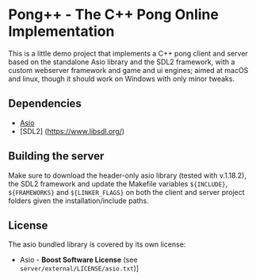 Pong++ - The C++ Pong Online Implementation
===========================================

This is a little demo project that implements a C++ pong client and server based on the standalone Asio library and the SDL2 framework, with a custom webserver framework and game and ui engines; aimed at macOS and linux, though it should work on Windows with only minor tweaks.


Dependencies
------------

- [Asio](http://think-async.com/)
- [SDL2] (https://www.libsdl.org/)


Building the server
-------------------

Make sure to download the header-only asio library (tested with v.1.18.2), the SDL2 framework and update the Makefile variables ```${INCLUDE}```, ```${FRAMEWORKS}``` and ```${LINKER_FLAGS}``` on both the client and server project folders given the installation/include paths.


License
-------

The asio bundled library is covered by its own license:

- Asio - **Boost Software License** (see `server/external/LICENSE/asio.txt`)]
